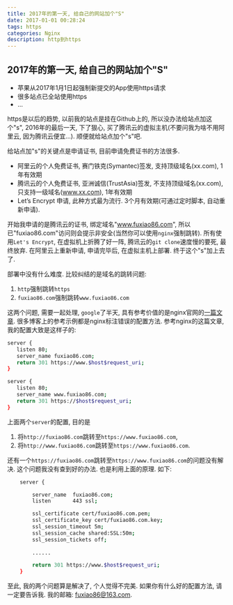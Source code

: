 ```yaml
---
title: 2017年的第一天, 给自己的网站加个"S"
date: 2017-01-01 00:28:24
tags: https
categories: Nginx
description: http到https
---
```


## 2017年的第一天, 给自己的网站加个"S"

* 苹果从2017年1月1日起强制新提交的App使用https请求
* 很多站点已全站使用https
* ...

https是以后的趋势, 以前我的站点是挂在Github上的, 所以没办法给站点加这个"s", 2016年的最后一天, 下了狠心, 买了腾讯云的虚拟主机(不要问我为啥不用阿里云, 因为腾讯云便宜...). 顺便就给站点加个"s"吧. 

给站点加"s"的关键点是申请证书, 目前申请免费证书的方法很多.

* 阿里云的个人免费证书, 赛门铁克(Symantec)签发, 支持顶级域名(xx.com), 1年有效期
* 腾讯云的个人免费证书, 亚洲诚信(TrustAsia)签发, 不支持顶级域名(xx.com), 只支持一级域名(www.xx.com), 1年有效期
* Let’s Encrypt 申请, 此种方式最为流行. 3个月有效期(可通过定时脚本, 自动重新申请).


开始我申请的是腾讯云的证书, 绑定域名"www.fuxiao86.com", 所以已"fuxiao86.com"访问则会提示非安全(当然你可以使用`nginx`强制跳转). 所有使用`Let's Encrypt`, 在虚拟机上折腾了好一阵, 腾讯云的`git clone`速度慢的要死, 最终放弃. 在阿里云上重新申请, 申请完毕后, 在虚拟主机上部署. 终于这个"s"加上去了.

部署中没有什么难度. 比较纠结的是域名的跳转问题:

1. `http`强制跳转`https`
2. `fuxiao86.com`强制跳转`www.fuxiao86.com`

这两个问题, 需要一起处理, `google`了半天, 具有参考价值的是nginx官网的[一篇文章](http://nginx.org/en/docs/http/converting_rewrite_rules.html). 很多博客上的参考示例都是nginx标注错误的配置方法. 参考nginx的这篇文章, 我的配置大致是这样子的:

```sh
server {
   listen 80;
   server_name fuxiao86.com;
   return 301 https://www.$host$request_uri;
}

server {
   listen 80;
   server_name www.fuxiao86.com;
   return 301 https://$host$request_uri;
}
```

上面两个`server`的配置, 目的是

1. 将`http://fuxiao86.com`跳转至`https://www.fuxiao86.com`, 
2. 将`http://www.fuxiao86.com`跳转至`https://www.fuxiao86.com`.

还有一个`https://fuxiao86.com`跳转至`https://www.fuxiao86.com`的问题没有解决.
这个问题我没有查到好的办法. 也是利用上面的原理. 如下:

```sh
    server {

        server_name  fuxiao86.com;
        listen       443 ssl;

        ssl_certificate cert/fuxiao86.com.pem;
        ssl_certificate_key cert/fuxiao86.com.key;
        ssl_session_timeout 5m;
        ssl_session_cache shared:SSL:50m;
        ssl_session_tickets off;
        
        ......

        return 301 https://www.$host$request_uri;
    }
```

至此, 我的两个问题算是解决了, 个人觉得不完美. 如果你有什么好的配置方法, 请一定要告诉我. 我的邮箱: fuxiao86@163.com.




